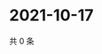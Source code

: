 # 2021-10-17

共 0 条

<!-- BEGIN WEIBO -->
<!-- 最后更新时间 Sun Oct 17 2021 23:11:12 GMT+0800 (China Standard Time) -->

<!-- END WEIBO -->
